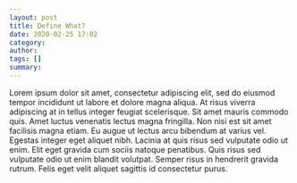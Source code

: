 ```yaml
---
layout: post
title: Define What?
date: 2020-02-25 17:02
category: 
author: 
tags: []
summary:
---
```

Lorem ipsum dolor sit amet, consectetur adipiscing elit, sed do eiusmod tempor incididunt ut labore et dolore magna aliqua. At risus viverra adipiscing at in tellus integer feugiat scelerisque. Sit amet mauris commodo quis. Amet luctus venenatis lectus magna fringilla. Non nisi est sit amet facilisis magna etiam. Eu augue ut lectus arcu bibendum at varius vel. Egestas integer eget aliquet nibh. Lacinia at quis risus sed vulputate odio ut enim. Elit eget gravida cum sociis natoque penatibus. Quis risus sed vulputate odio ut enim blandit volutpat. Semper risus in hendrerit gravida rutrum. Felis eget velit aliquet sagittis id consectetur purus.


